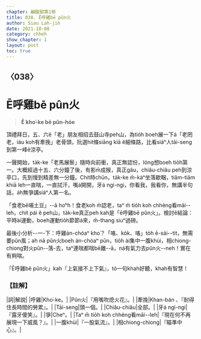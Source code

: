 ```yaml
---
chapter: 鹹酸甜第1冊
title: 038. Ē呼雞bē pûn火
author: Siau Lah-jih
date: 2021-10-08
category: chheh
show_chapter: 1
layout: post
toc: true
---
```

  
## 〈038〉
# Ē呼雞bē pûn火
>**Ē kho͘-ke bē pûn-hóe**
  
頂禮拜日，五、六ê「老」朋友相招去鼓山寺peh山，為tio̍h boeh展一下á「老罔老，iáu koh有牽挽」老骨頭，阮選hit條siāng kiā ê細條路，比看siáⁿ人tāi-seng到第一峰ê涼亭。

一聲開始，ta̍k-ke「老馬展鬃」隨時向前衝，真正無認份，lóng想boeh tio̍h第一。大概經過十五、六分鐘了後，有影m̄成猴，真正gâu，chiâu-chiâu peh到涼亭口，先到慢到精差無一分鐘。Chit時chūn，ta̍k-ke m̄-káⁿ坐落歇睏，tiām-tiām khiā leh一直喘，一直拭汗，嘴á開開，牙á ngi-ngi，你看我，我看你，無講半句話，a̍h無爭講siáⁿ人第一名。

「食老bē哺土豆」--ā ho͘ⁿh！食老koh m̄認老，taⁿ m̄ tio̍h koh chhèng看māi--leh，chit pái ê peh山，ta̍k-ke真正peh kah是「ē呼雞bē pûn火」。檢討ê結論：平時ài運動，boeh運動tio̍h節節á來，m̄-thang siuⁿ過磅。

最後小分析--一-下：呼雞án-chóaⁿ kho͘？「咯、ko̍k、咯」to̍h ē-sái--tit，無需要pûn風；ah nā pûn火boeh án-chóaⁿ pûn，tio̍h ài集中一腹khùi，相chiong-chiong對火pûn--落-去，taⁿ連喘都喘bē離--ā，ná有氣力去pûn火--neh！實在有夠喘。

「Ē呼雞bē pûn火」kah『上氣接不上下氣』，tó一句khah好聽，khah有智慧！ 





### 【註解】

|詞|解說|
|呼雞|Kho͘-ke。|
|Pûn火|『用嘴吹熄火花』。|
|牽挽|Khan-bán 、『耐得住長時間的勞累』。|
|Tāi-seng|頭一個。|
|Chiâu-chiâu|全部。|
|牙á ngi-ngi|『露牙傻笑』。|
|爭|Cheⁿ。|
|Taⁿ m̄ tio̍h koh chhèng看māi--leh|『現在何不再展現一下威風？』。|
|一腹khùi|『一股氣流』。|
|相chiong-chiong|『瞄準中心』。|





